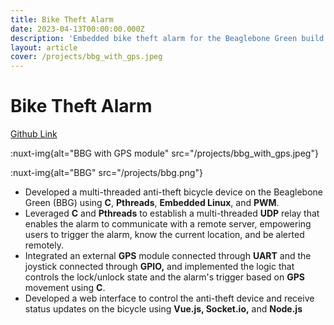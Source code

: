```yaml
---
title: Bike Theft Alarm
date: 2023-04-13T00:00:00.000Z
description: 'Embedded bike theft alarm for the Beaglebone Green build on C and Vue.js '
layout: article
cover: /projects/bbg_with_gps.jpeg
---
```


# Bike Theft Alarm

[Github Link](https://github.com/djennedy/bike433)

:nuxt-img{alt="BBG with GPS module" src="/projects/bbg_with_gps.jpeg"}

:nuxt-img{alt="BBG" src="/projects/bbg.png"}

- Developed a multi-threaded anti-theft bicycle device on the Beaglebone Green (BBG) using **C**, **Pthreads**, **Embedded Linux**, and **PWM**.
- Leveraged **C** and **Pthreads** to establish a multi-threaded **UDP** relay that enables the alarm to communicate with a remote server, empowering users to trigger the alarm, know the current location, and be alerted remotely.
- Integrated an external **GPS** module connected through **UART** and the joystick connected through **GPIO,** and implemented the logic that controls the lock/unlock state and the alarm's trigger based on **GPS** movement using **C**.
- Developed a web interface to control the anti-theft device and receive status updates on the bicycle using **Vue.js, Socket.io,** and **Node.js**
